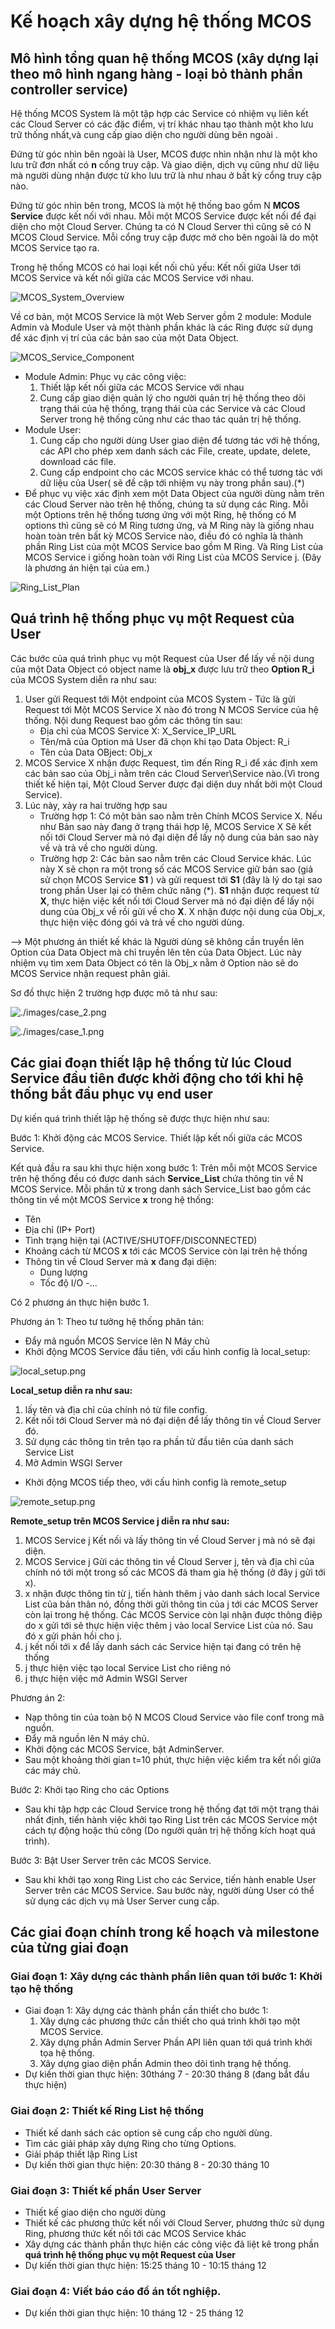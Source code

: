 # Kế hoạch xây dựng hệ thống MCOS

## Mô hình tổng quan hệ thống MCOS (xây dựng lại theo mô hình ngang hàng - loại bỏ thành phần controller service)

Hệ thống MCOS System là một tập hợp các Service có nhiệm vụ liên kết các Cloud Server có các đặc điểm, vị trí khác nhau tạo thành một kho lưu trữ thống nhất,và cung cấp giao diện cho người dùng bên ngoài .

Đứng từ góc nhìn bên ngoài là User, MCOS được nhìn nhận như là một kho lưu trữ đơn nhất có **n** cổng truy cập. Và giao diện, dịch vụ cũng như dữ liệu mà người dùng nhận được từ kho lưu trữ là như nhau ở bất kỳ cổng truy cập nào. 

Đứng từ góc nhìn bên trong, MCOS là một hệ thống bao gồm N **MCOS Service** được kết nối với nhau. Mỗi một MCOS Service được kết nối để đại diện cho một Cloud Server. Chúng ta có N Cloud Server thì cũng sẽ có N MCOS Cloud Service. Mỗi cổng truy cập được mở cho bên ngoài là do một MCOS Service tạo ra.

Trong hệ thống MCOS có hai loại kết nối chủ yếu: Kết nối giữa User tới MCOS Service và kết nối giữa các MCOS Service với nhau.

![MCOS_System_Overview](./images/MCOS_System_Overview.png)

Về cơ bản, một MCOS Service là một Web Server gồm 2 module: Module Admin và Module User và một thành phần khác là các Ring được sử dụng để xác định vị trí của các bản sao của một Data Object. 

![MCOS_Service_Component](./images/MCOS_Service_Components.png)

- Module Admin: Phục vụ các công việc:
    1. Thiết lập kết nối giữa các MCOS Service với nhau
    1. Cung cấp giao diện quản lý cho người quản trị hệ thống theo dõi trạng thái của hệ thống, trạng thái của các Service và các Cloud Server trong hệ thống cũng như các thao tác quản trị hệ thống.
- Module User:
    1. Cung cấp cho người dùng User giao diện để tương tác với hệ thống, các API cho phép xem danh sách các File, create, update, delete, download các file.
    1. Cung cấp endpoint cho các MCOS service khác có thể tương tác với dữ liệu của User( sẽ đề cập tới nhiệm vụ này trong phần sau).(*)
- Để phục vụ việc xác định xem một Data Object của người dùng nằm trên các Cloud Server nào trên hệ thống, chúng ta sử dụng các Ring. Mỗi một Options trên hệ thống tương ứng với một Ring, hệ thống có M options thì cũng sẽ có M Ring tương ứng, và M Ring này là giống nhau hoàn toàn trên bất kỳ MCOS Service nào, điều đó có nghĩa là thành phần Ring List của một MCOS Service bao gồm M Ring. Và Ring List của MCOS Service i giống hoàn toàn với Ring List của MCOS Service j. (Đây là phương án hiện tại của em.)

![Ring_List_Plan](./images/Ring_List_Plan.png)

## Quá trình hệ thống phục vụ một Request của User

Các bước của quá trình phục vụ một Request của User để lấy về nội dung của một Data Object có object name là **obj\_x** được lưu trữ theo **Option R\_i** của MCOS System diễn ra như sau:

1. User gửi Request tới Một endpoint của MCOS System - Tức là gửi Request tới Một MCOS Service X nào đó trong N MCOS Service của hệ thống. Nội dung Request bao gồm các thông tin sau:
    - Địa chỉ của MCOS Service X: X\_Service\_IP\_URL
    - Tên/mã của Option mà User đã chọn khi tạo Data Object: R_i
    - Tên của Data OBject: Obj\_x
1. MCOS Service X nhận được Request, tìm đến Ring R\_i để xác định xem các bản sao của Obj\_i nằm trên các Cloud Server\Service nào.(Vì trong thiết kế hiện tại, Một Cloud Server được đại diện duy nhất bởi một Cloud Service).
1. Lúc này, xảy ra hai trường hợp sau
    - Trường hợp 1: Có một bản sao nằm trên Chính MCOS Service X. Nếu như Bản sao này đang ở trạng thái hợp lệ, MCOS Service X Sẽ kết nối tới Cloud Server mà nó đại diện để lấy nộ dung của bản sao này về và trả về cho người dùng.
    - Trường hợp 2: Các bản sao nằm trên các Cloud Service khác. Lúc này X sẽ chọn ra một trong số các MCOS Service giữ bản sao (giả sử chọn MCOS Service **S1** ) và gửi request tới **S1** (đây là lý do tại sao trong phần User lại có thêm chức năng (*). **S1** nhận được request từ **X**, thực hiện việc kết nối tới Cloud Server mà nó đại diện để lấy nội dung của Obj\_x về rồi gửi về cho **X**. X nhận được nội dung của Obj\_x, thực hiện việc đóng gói và trả về cho người dùng.

--> Một phương án thiết kế khác là Người dùng sẽ không cần truyền lên Option của Data Object mà chỉ truyền lên tên của Data Object. Lúc này nhiệm vụ tìm xem Data Object có tên là Obj\_x nằm ở Option nào sẽ do MCOS Service nhận request phân giải.

Sơ đồ thực hiện 2 trường hợp được mô tả như sau:

![./images/case_2.png](./images/case_2.png)

![./images/case_1.png](./images/case_1.png)

## Các giai đoạn thiết lập hệ thống từ lúc Cloud Service đầu tiên được khởi động cho tới khi hệ thống bắt đầu phục vụ end user

Dự kiến quá trình thiết lập hệ thống sẽ được thực hiện như sau:

Bước 1: Khởi động các MCOS Service. Thiết lập kết nối giữa các MCOS Service. 

Kết quả đầu ra sau khi thực hiện xong bước 1: Trên mỗi một MCOS Service trên hệ thống đều có được danh sách **Service\_List** chứa thông tin về N MCOS Service. Mỗi phần tử **x** trong danh sách Service\_List bao gồm các thông tin về một MCOS Service **x** trong hệ thống:

- Tên
- Địa chỉ (IP+ Port)
- Tình trạng hiện tại (ACTIVE/SHUTOFF/DISCONNECTED)
- Khoảng cách từ MCOS **x** tới các MCOS Service còn lại trên hệ thống
- Thông tin về Cloud Server mà **x** đang đại diện:
    - Dung lượng
    - Tốc độ I/O
    -...

Có 2 phương án thực hiện bước 1.

Phương án 1: Theo tư tưởng hệ thống phân tán:

- Đẩy mã nguồn MCOS Service lên N Máy chủ
- Khởi động MCOS Service đầu tiên, với cấu hình config là local\_setup:

![local_setup.png](./images/local_setup.png)

**Local\_setup diễn ra như sau:**

1. lấy tên và địa chỉ của chính nó từ file config.
1. Kết nối tới Cloud Server mà nó đại diện để lấy thông tin về Cloud Server đó.
1. Sử dụng các thông tin trên tạo ra phần tử đầu tiên của danh sách Service List
1. Mở Admin WSGI Server

- Khởi động MCOS tiếp theo, với cấu hình config là remote\_setup

![remote_setup.png](./images/remote_setup.png)

**Remote\_setup trên MCOS Service j diễn ra như sau:**

1. MCOS Service j Kết nối và lấy thông tin về Cloud Server j mà nó sẽ đại diện.
1. MCOS Service j Gửi các thông tin về Cloud Server j, tên và địa chỉ của chính nó tới một trong số các MCOS đã tham gia hệ thống (ở đây j gửi tới x).
1. x nhận được thông tin từ j, tiến hành thêm j vào danh sách local Service List của bản thân nó, đồng thời gửi thông tin của j tới các MCOS Server còn lại trong hệ thống. Các MCOS Service còn lại nhận được thông điệp do x gửi tới sẽ thực hiện việc thêm j vào local Service List của nó. Sau đó x gửi phản hồi cho j.
1. j kết nối tới x để lấy danh sách các Service hiện tại đang có trên hệ thống
1. j thực hiện việc tạo local Service List cho riêng nó
1. j thực hiện việc mở Admin WSGI Server

Phương án 2:

- Nạp thông tin của toàn bộ N MCOS Cloud Service vào file conf trong mã nguồn.
- Đẩy mã nguồn lên N máy chủ.
- Khởi động các MCOS Service, bật AdminServer. 
- Sau một khoảng thời gian t=10 phút, thực hiện việc kiểm tra kết nối giữa các máy chủ.

Bước 2: Khởi tạo Ring cho các Options

- Sau khi tập hợp các Cloud Service trong hệ thống đạt tới một trạng thái nhất định, tiến hành việc khởi tạo Ring List trên các MCOS Service một cách tự động hoặc thủ công (Do người quản trị hệ thống kích hoạt quá trình).

Bước 3: Bật User Server trên các MCOS Service.

- Sau khi khởi tạo xong Ring List cho các Service, tiến hành enable User Server trên các MCOS Service. Sau bước này, người dùng User có thể sử dụng các dịch vụ mà User Server cung cấp.

## Các giai đoạn chính trong kế hoạch và milestone của từng giai đoạn

### Giai đoạn 1: Xây dựng các thành phần liên quan tới bước 1: Khởi tạo hệ thống

- Giai đoạn 1: Xây dựng các thành phần cần thiết cho bước 1:
  1. Xây dựng các phương thức cần thiết cho quá trình khởi tạo một MCOS Service.
  1. Xây dựng phần Admin Server Phần API liên quan tới quá trình khởi tọa hệ thống.
  1. Xây dựng giao diện phần Admin theo dõi tình trạng hệ thống.
- Dự kiến thời gian thực hiện: 30tháng 7 - 20:30 tháng 8 (đang bắt đầu thực hiện)

### Giai đoạn 2: Thiết kế Ring List hệ thống

- Thiết kế danh sách các option sẽ cung cấp cho người dùng.
- Tìm các giải pháp xây dựng Ring cho từng Options. 
- Giải pháp thiết lập Ring List
- Dự kiến thời gian thực hiện: 20:30 tháng 8 - 20:30 tháng 10

### Giai đoạn 3: Thiết kế phần User Server

- Thiết kế giao diện cho người dùng
- Thiết kế các phương thức kết nối với Cloud Server, phương thức sử dụng Ring, phương thức kết nối tới các MCOS Service khác
- Xây dựng các thành phần thực hiện các công việc đã liệt kê trong phần **quá trình hệ thống phục vụ một Request của User** 
- Dự kiến thời gian thực hiện: 15:25 tháng 10 - 10:15 tháng 12

### Giai đoạn 4: Viết báo cáo đồ án tốt nghiệp.

- Dự kiến thời gian thực hiện: 10 tháng 12 - 25 tháng 12

